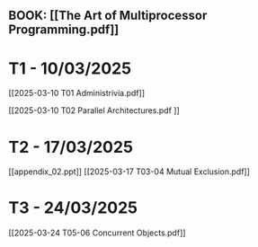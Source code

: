 ## BOOK: [[The Art of Multiprocessor Programming.pdf]]

# T1 - 10/03/2025
[[2025-03-10 T01 Administrivia.pdf]]

[[2025-03-10 T02 Parallel Architectures.pdf ]]


# T2 - 17/03/2025
[[appendix_02.ppt]]
[[2025-03-17 T03-04 Mutual Exclusion.pdf]]

# T3 - 24/03/2025
[[2025-03-24 T05-06 Concurrent Objects.pdf]]

